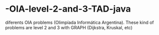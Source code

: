 # -OIA-level-2-and-3-TAD-java
diferents OIA problems (Olimpíada Informática Argentina). These kind of problems are level 2 and 3 with GRAPH (Dijkstra, Kruskal, etc)
